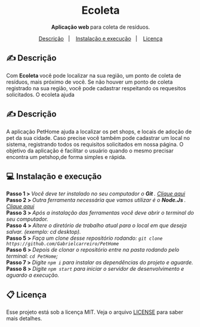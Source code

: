  <h1 align="center"> Ecoleta </h1>
 <p align="center"> <strong> Aplicação web </strong> para coleta de resíduos. </p>

<p align="center">
  <a href="#-descrição">Descrição</a>&nbsp;&nbsp;&nbsp;|&nbsp;&nbsp;&nbsp;
  <a href="#-instalação-e-execução">Instalação e execução</a>&nbsp;&nbsp;&nbsp;|&nbsp;&nbsp;&nbsp;
  <a href="#memo-licença">Licença</a>
</p>

## ✍ Descrição

Com <strong> Ecoleta </strong> você pode localizar na sua região, um ponto de coleta de resíduos, mais próximo de você. 
Se não houver um ponto de coleta registrado na sua região, você pode cadastrar respeitando os requesitos solicitados. O ecoleta
ajuda 

## ✍ Descrição

 A aplicação PetHome ajuda a localizar os pet shops, e locais de adoção de pet da sua cidade. 
 Caso precise você também pode cadastrar um local no sistema, registrando todos os requisitos 
 solicitados em nossa página. O objetivo da aplicação é facilitar o usuário quando o mesmo precisar 
 encontra um petshop,de forma simples e rápida. 

 ## 💻 Instalação e execução
 
<strong> Passo 1 > </strong> <i> Você deve ter instalado no seu computador o <strong> Git  </strong>. <a href="https://git-scm.com/"> Clique aqui </a></i><br>
<strong> Passo 2 > </strong> <i> Outra ferramenta necessária que vamos utilizar é o <strong> Node.Js </strong>. <a href="https://nodejs.org/en/"> Clique aqui </a></i><br>
<strong> Passo 3 > </strong> <i> Após a instalação das ferramentas você deve abrir o terminal do seu computador. </i><br>
<strong> Passo 4 > </strong> <i> Altere o diretório de trabalho atual para o local em que deseja salvar. (exemplo: cd desktop).</i><br>
<strong> Passo 5 > </strong> <i> Faça um clone desse repositório rodando: `git clone https://github.com/Gabrielcarreiro/PetHome`</i><br>
<strong> Passo 6 > </strong> <i> Depois de clonar o repositório entre na pasta rodando pelo terminal: `cd PetHome`; </i><br>
<strong> Passo 7 > </strong> <i> Digite `npm i` para instalar as dependências do projeto e aguarde. </i><br>
<strong> Passo 8 > </strong> <i> Digite `npm start` para iniciar o servidor de desenvolvimento e aguardo a execução.</i><br>

## 📋 Licença

Esse projeto está sob a licença MIT. Veja o arquivo [LICENSE](LICENSE.md) para saber mais detalhes.

